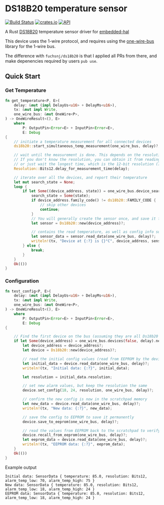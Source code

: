 # DS18B20 temperature sensor
[![Build Status](https://travis-ci.org/fuchsnj/ds18b20.svg?branch=master)](https://travis-ci.org/fuchsnj/ds18b20)
[![crates.io](https://img.shields.io/crates/v/ds18b20.svg)](https://crates.io/crates/ds18b20)
[![API](https://docs.rs/ds18b20/badge.svg)](https://docs.rs/ds18b20)

A Rust [DS18B20](https://www.taydaelectronics.com/datasheets/A-072.pdf) temperature sensor driver for [embedded-hal](https://github.com/rust-embedded/embedded-hal) 

This device uses the 1-wire protocol, and requires using the [one-wire-bus](https://crates.io/crates/one-wire-bus)
library for the 1-wire bus.

The difference with `fuchsnj/ds18b20` is that I applied all PRs from there, and make depenencies required by users `pub use`.

## Quick Start

### Get Temperature
```rust
fn get_temperature<P, E>(
    delay: &mut (impl DelayUs<u16> + DelayMs<u16>),
    tx: &mut impl Write,
    one_wire_bus: &mut OneWire<P>,
) -> OneWireResult<(), E>
    where
        P: OutputPin<Error=E> + InputPin<Error=E>,
        E: Debug
{
    // initiate a temperature measurement for all connected devices
    ds18b20::start_simultaneous_temp_measurement(one_wire_bus, delay)?;

    // wait until the measurement is done. This depends on the resolution you specified
    // If you don't know the resolution, you can obtain it from reading the sensor data,
    // or just wait the longest time, which is the 12-bit resolution (750ms)
    Resolution::Bits12.delay_for_measurement_time(delay);

    // iterate over all the devices, and report their temperature
    let mut search_state = None;
    loop {
        if let Some((device_address, state)) = one_wire_bus.device_search(search_state.as_ref(), false, delay)? {
            search_state = Some(state);
            if device_address.family_code() != ds18b20::FAMILY_CODE {
                // skip other devices
                continue;
            }
            // You will generally create the sensor once, and save it for later
            let sensor = Ds18b20::new(device_address)?;

            // contains the read temperature, as well as config info such as the resolution used
            let sensor_data = sensor.read_data(one_wire_bus, delay)?;
            writeln!(tx, "Device at {:?} is {}°C", device_address, sensor_data.temperature);
        } else {
            break;
        }
    }
    Ok(())
}
```

### Configuration
```rust
fn test_config<P, E>(
    delay: &mut (impl DelayUs<u16> + DelayMs<u16>),
    tx: &mut impl Write,
    one_wire_bus: &mut OneWire<P>,
) -> OneWireResult<(), E>
    where
        P: OutputPin<Error=E> + InputPin<Error=E>,
        E: Debug
{

    // Find the first device on the bus (assuming they are all Ds18b20's)
    if let Some(device_address) = one_wire_bus.devices(false, delay).next() {
        let device_address = device_address?;
        let device = Ds18b20::new(device_address)?;

        // read the initial config values (read from EEPROM by the device when it was first powered)
        let initial_data = device.read_data(one_wire_bus, delay)?;
        writeln!(tx, "Initial data: {:?}", initial_data);

        let resolution = initial_data.resolution;

        // set new alarm values, but keep the resolution the same
        device.set_config(18, 24, resolution, one_wire_bus, delay)?;

        // confirm the new config is now in the scratchpad memory
        let new_data = device.read_data(one_wire_bus, delay)?;
        writeln!(tx, "New data: {:?}", new_data);

        // save the config to EEPROM to save it permanently
        device.save_to_eeprom(one_wire_bus, delay)?;

        // read the values from EEPROM back to the scratchpad to verify it was saved correctly
        device.recall_from_eeprom(one_wire_bus, delay)?;
        let eeprom_data = device.read_data(one_wire_bus, delay)?;
        writeln!(tx, "EEPROM data: {:?}", eeprom_data);
    }
    Ok(())
}
```
Example output
```
Initial data: SensorData { temperature: 85.0, resolution: Bits12, alarm_temp_low: 70, alarm_temp_high: 75 }
New data: SensorData { temperature: 85.0, resolution: Bits12, alarm_temp_low: 18, alarm_temp_high: 24 }
EEPROM data: SensorData { temperature: 85.0, resolution: Bits12, alarm_temp_low: 18, alarm_temp_high: 24 }
```
